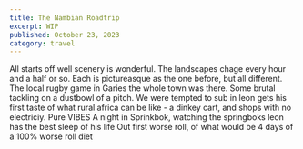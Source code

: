 ```yaml
---
title: The Nambian Roadtrip
excerpt: WIP
published: October 23, 2023
category: travel
---
```

All starts off well
scenery is wonderful. The landscapes chage every hour and a half or so. Each is pictureasque as the one before, but all different.
The local rugby game in Garies
the whole town was there. Some brutal tackling on a dustbowl of a pitch. We were tempted to sub in
leon gets his first taste of what rural africa can be like - a dinkey cart, and shops with no electriciy. Pure VIBES
A night in Sprinkbok, watching the springboks
leon has the best sleep of his life
Out first worse roll, of what would be 4 days of a 100% worse roll diet